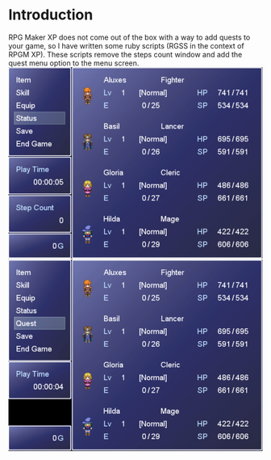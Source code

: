 # Introduction
RPG Maker XP does not come out of the box with a way to add quests to your game, so I have written some ruby scripts (RGSS in the context of RPGM XP). These scripts remove the steps count window and add the quest menu option to the menu screen.
![noquestmenu](./screenshots/noquestmenu.PNG)
![hasquestmenu](./screenshots/hasquestmenu.PNG)
